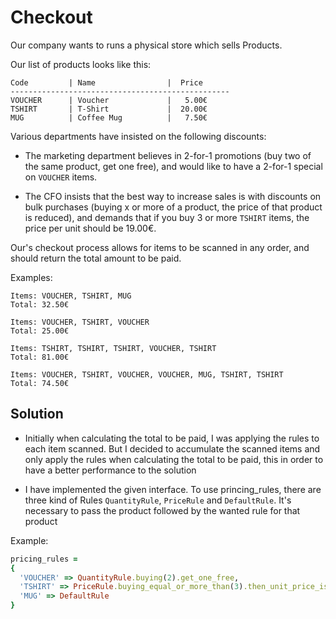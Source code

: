 # Checkout

Our company wants to runs a physical store which sells Products.

Our list of products looks like this:

``` 
Code         | Name                |  Price
-------------------------------------------------
VOUCHER      | Voucher             |   5.00€
TSHIRT       | T-Shirt             |  20.00€
MUG          | Coffee Mug          |   7.50€
```

Various departments have insisted on the following discounts:

 * The marketing department believes in 2-for-1 promotions (buy two of the same product, get one free), and would like to have a 2-for-1 special on `VOUCHER` items.

 * The CFO insists that the best way to increase sales is with discounts on bulk purchases (buying x or more of a product, the price of that product is reduced), and demands that if you buy 3 or more `TSHIRT` items, the price per unit should be 19.00€.

Our's checkout process allows for items to be scanned in any order, and should return the total amount to be paid.

Examples:

    Items: VOUCHER, TSHIRT, MUG
    Total: 32.50€

    Items: VOUCHER, TSHIRT, VOUCHER
    Total: 25.00€

    Items: TSHIRT, TSHIRT, TSHIRT, VOUCHER, TSHIRT
    Total: 81.00€

    Items: VOUCHER, TSHIRT, VOUCHER, VOUCHER, MUG, TSHIRT, TSHIRT
    Total: 74.50€


## Solution

- Initially when calculating the total to be paid, I was applying the rules to each item scanned. But I decided to accumulate the scanned items and only apply the rules when calculating the total to be paid, this in order to have a better performance to the solution

- I have implemented the given interface. To use princing_rules, there are three kind of Rules ```QuantityRule```, ```PriceRule``` and ```DefaultRule```.
It's necessary to pass the product followed by the wanted rule for that product

Example:

```ruby
pricing_rules = 
{
  'VOUCHER' => QuantityRule.buying(2).get_one_free,
  'TSHIRT' => PriceRule.buying_equal_or_more_than(3).then_unit_price_is(19),
  'MUG' => DefaultRule
}
```
